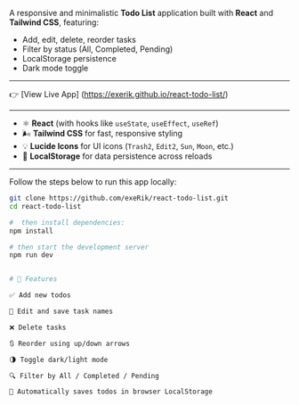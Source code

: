 <!-- # 📝 React Todo List App -->

A responsive and minimalistic **Todo List** application built with **React** and **Tailwind CSS**, featuring:

- Add, edit, delete, reorder tasks
- Filter by status (All, Completed, Pending)
- LocalStorage persistence
- Dark mode toggle

---

<!-- ## 🚀 Live Demo -->

👉 [View Live App]
(https://exerik.github.io/react-todo-list/)


---

<!-- ## 🛠️ Technologies Used -->

- ⚛️ **React** (with hooks like `useState`, `useEffect`, `useRef`)
- 🌬️ **Tailwind CSS** for fast, responsive styling
- 💡 **Lucide Icons** for UI icons (`Trash2`, `Edit2`, `Sun`, `Moon`, etc.)
- 🧠 **LocalStorage** for data persistence across reloads

---

<!-- ## ⚙️ Setup Instructions -->

Follow the steps below to run this app locally:

<!-- ### 1. Clone the Repository -->

```bash
git clone https://github.com/exeRik/react-todo-list.git
cd react-todo-list

#  then install dependencies:
npm install

# then start the development server 
npm run dev


# 🙌 Features

✅ Add new todos

📝 Edit and save task names

❌ Delete tasks

🔃 Reorder using up/down arrows

🌗 Toggle dark/light mode

🔍 Filter by All / Completed / Pending

💾 Automatically saves todos in browser LocalStorage


